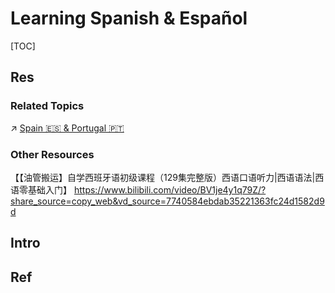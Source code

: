 # Learning Spanish & Español

[TOC]



## Res
### Related Topics
↗ [Spain 🇪🇸 & Portugal 🇵🇹](../../../../🌏%20Politics%20&%20Demography/Countries%20Overview/Europe/European%20Union%20🇪🇺/EU%20Contries/Spain%20🇪🇸%20&%20Portugal%20🇵🇹/Spain%20🇪🇸%20&%20Portugal%20🇵🇹.md)


### Other Resources
【【油管搬运】自学西班牙语初级课程（129集完整版）西语口语听力|西语语法|西语零基础入门】 https://www.bilibili.com/video/BV1je4y1q79Z/?share_source=copy_web&vd_source=7740584ebdab35221363fc24d1582d9d



## Intro



## Ref
